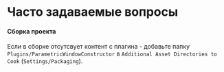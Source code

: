 # Часто задаваемые вопросы

#### Сборка проекта

Если в сборке отсутсвует контент с плагина - добавьте папку `Plugins/ParametricWindowConstructor` в `Additional Asset Directories to Cook` (`Settings/Packaging`).
